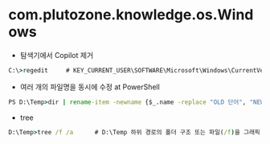 # com.plutozone.knowledge.os.Windows


- 탐색기에서 Copilot 제거
```cmd
C:\>regedit		# KEY_CURRENT_USER\SOFTWARE\Microsoft\Windows\CurrentVersion\Explorer\Advanced를 찾아서 ShowCopilotButton라는 DWORD(32bit) 이름을 추가하고 0을 설정
```

- 여러 개의 파일명을 동시에 수정 at PowerShell
```cmd
PS D:\Temp>dir | rename-item -newname {$_.name -replace "OLD 단어", "NEW 단어"}	# D:\Temp의 모든 파일명에서 "OLD 단어"를 "NEW 단어"로 편집
```

- tree
```cmd
D:\Temp>tree /f /a		# D:\Temp 하위 경로의 폴더 구조 또는 파일(/f)을 그래픽 또는 텍스트 문자(/a)로 화면에 표시
```